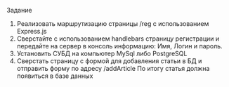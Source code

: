 Задание
1) Реализовать маршрутизацию страницы /reg с использованием Express.js
2) Сверстайте с использованием handlebars страницу регистрации и передайте на сервер в консоль информацию: Имя, Логин и пароль.
3) Установить СУБД на компьютер MySql либо PostgreSQL
4) Сверстать страницу с формой для добавления статьи в БД и отправить форму по адресу /addArticle
По итогу статья должна появиться в базе данных

